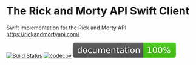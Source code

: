 # The Rick and Morty API Swift Client
Swift implementation for the Rick and Morty API https://rickandmortyapi.com/

[![Build Status](https://img.shields.io/travis/rust-lang/rust?logo=travis)](https://travis-ci.org/benjaminbruch/rick-morty-swift-api)
[![codecov](https://codecov.io/gh/benjaminbruch/rick-morty-swift-api/branch/master/graph/badge.svg)](https://codecov.io/gh/benjaminbruch/rick-morty-swift-api)
[<img src="/docs/badge.svg">](/docs/index.html)
